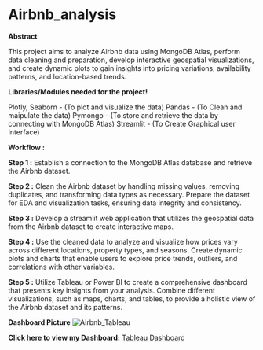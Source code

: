# Airbnb_analysis

**Abstract**

This project aims to analyze Airbnb data using MongoDB Atlas, perform data cleaning and preparation, develop interactive geospatial visualizations, and create dynamic plots to gain insights into pricing variations, availability patterns, and location-based trends.

**Libraries/Modules needed for the project!**

Plotly, Seaborn - (To plot and visualize the data) Pandas - (To Clean and maipulate the data) Pymongo - (To store and retrieve the data by connecting with MongoDB Atlas) Streamlit - (To Create Graphical user Interface)

**Workflow :**

**Step 1 :**
Establish a connection to the MongoDB Atlas database and retrieve the Airbnb dataset.

**Step 2 :**
Clean the Airbnb dataset by handling missing values, removing duplicates, and transforming data types as necessary. Prepare the dataset for EDA and visualization tasks, ensuring data integrity and consistency.

**Step 3 :**
Develop a streamlit web application that utilizes the geospatial data from the Airbnb dataset to create interactive maps.

**Step 4 :**
Use the cleaned data to analyze and visualize how prices vary across different locations, property types, and seasons. Create dynamic plots and charts that enable users to explore price trends, outliers, and correlations with other variables.

**Step 5 :**
Utilize Tableau or Power BI to create a comprehensive dashboard that presents key insights from your analysis. Combine different visualizations, such as maps, charts, and tables, to provide a holistic view of the Airbnb dataset and its patterns.

**Dashboard Picture**
![Airbnb_Tableau](https://github.com/Shamely92/Airbnb_analysis/assets/143785930/e4c33c51-b615-4db9-b062-0be478682c17)

**Click here to view my Dashboard:** [Tableau Dashboard](https://public.tableau.com/views/Air_16986591797480/Dashboard1?:language=en-GB&publish=yes&:display_count=n&:origin=viz_share_link)



